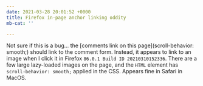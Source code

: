 ```yaml
---
date: 2021-03-28 20:01:52 +0000
title: Firefox in-page anchor linking oddity
mb-cat: ''

---
```

Not sure if this is a bug... the [comments link on this page](scroll-behavior: smooth;) should link to the comment form. Instead, it appears to link to an image when I click it in Firefox `86.0.1 Build ID 20210310152336`. There are a few large lazy-loaded images on the page, and the `HTML` element has `scroll-behavior: smooth;` applied in the CSS. Appears fine in Safari in MacOS.